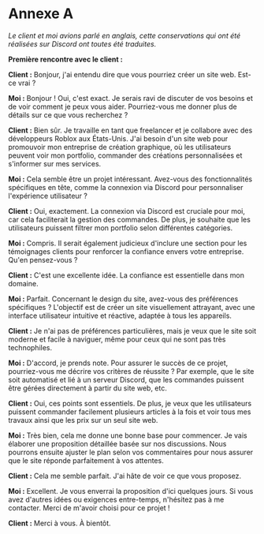 # Annexe A

*Le client et moi avions parlé en anglais, cette conservations qui ont été réalisées sur Discord ont toutes été traduites.* 

**Première rencontre avec le client :**

**Client :** Bonjour, j'ai entendu dire que vous pourriez créer un site web. Est-ce vrai ?

**Moi :** Bonjour ! Oui, c'est exact. Je serais ravi de discuter de vos besoins et de voir comment je peux vous aider. Pourriez-vous me donner plus de détails sur ce que vous recherchez ?

**Client :** Bien sûr. Je travaille en tant que freelancer et je collabore avec des développeurs Roblox aux États-Unis. J'ai besoin d'un site web pour promouvoir mon entreprise de création graphique, où les utilisateurs peuvent voir mon portfolio, commander des créations personnalisées et s'informer sur mes services.

**Moi :** Cela semble être un projet intéressant. Avez-vous des fonctionnalités spécifiques en tête, comme la connexion via Discord pour personnaliser l'expérience utilisateur ?

**Client :** Oui, exactement. La connexion via Discord est cruciale pour moi, car cela faciliterait la gestion des commandes. De plus, je souhaite que les utilisateurs puissent filtrer mon portfolio selon différentes catégories.

**Moi :** Compris. Il serait également judicieux d'inclure une section pour les témoignages clients pour renforcer la confiance envers votre entreprise. Qu'en pensez-vous ?

**Client :** C'est une excellente idée. La confiance est essentielle dans mon domaine.

**Moi :** Parfait. Concernant le design du site, avez-vous des préférences spécifiques ? L'objectif est de créer un site visuellement attrayant, avec une interface utilisateur intuitive et réactive, adaptée à tous les appareils.

**Client :** Je n'ai pas de préférences particulières, mais je veux que le site soit moderne et facile à naviguer, même pour ceux qui ne sont pas très technophiles.

**Moi :** D'accord, je prends note. Pour assurer le succès de ce projet, pourriez-vous me décrire vos critères de réussite ? Par exemple, que le site soit automatisé et lié à un serveur Discord, que les commandes puissent être gérées directement à partir du site web, etc.

**Client :** Oui, ces points sont essentiels. De plus, je veux que les utilisateurs puissent commander facilement plusieurs articles à la fois et voir tous mes travaux ainsi que les prix sur un seul site web.

**Moi :** Très bien, cela me donne une bonne base pour commencer. Je vais élaborer une proposition détaillée basée sur nos discussions. Nous pourrons ensuite ajuster le plan selon vos commentaires pour nous assurer que le site réponde parfaitement à vos attentes.

**Client :** Cela me semble parfait. J'ai hâte de voir ce que vous proposez.

**Moi :** Excellent. Je vous enverrai la proposition d'ici quelques jours. Si vous avez d'autres idées ou exigences entre-temps, n'hésitez pas à me contacter. Merci de m'avoir choisi pour ce projet !

**Client :** Merci à vous. À bientôt.
